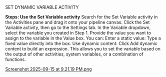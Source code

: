 SET DYNAMIC VARIABLE ACTIVITY


**Steps: Use the Set Variable activity**
Search for the Set Variable activity in the Activities pane and drag it onto your pipeline canvas.
Click the Set Variable activity, then go to the Settings tab.
In the Variable dropdown, select the variable you created in Step 1.
Provide the value you want to assign to the variable in the Value box. You can:
Enter a static value: Type a fixed value directly into the box.
Use dynamic content: Click Add dynamic content to build an expression. This allows you to set the variable based on the output of other activities, system variables, or a combination of functions. 

[Screenshot 2025-09-15 at 9.21.19 PM.png](../../../../../../../var/folders/gj/7cdt9mwd0flbm6bplzbv5_440000gn/T/TemporaryItems/NSIRD_screencaptureui_NcTXOD/Screenshot%202025-09-15%20at%209.21.19%20PM.png)